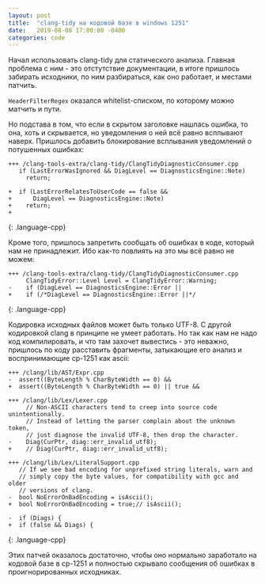 ```yaml
---
layout: post
title:  "clang-tidy на кодовой базе в windows 1251"
date:   2019-08-08 17:00:00 -0400
categories: code
---
```


Начал использовать clang-tidy для статического анализа. Главная проблема с ним - это отстутствие документации, в итоге пришлось забирать исходники, по ним разбираться, как оно работает, и местами патчить.

`HeaderFilterRegex` оказался whitelist-списком, по которому можно матчить и пути.

Но подстава в том, что если в скрытом заголовке нашлась ошибка, то она, хоть и скрывается, но уведомления о ней всё равно всплывают наверх. Пришлось добавить блокирование всплывания уведомлений о потушенных ошибках:
~~~~~
+++ /clang-tools-extra/clang-tidy/ClangTidyDiagnosticConsumer.cpp
   if (LastErrorWasIgnored && DiagLevel == DiagnosticsEngine::Note)
     return;
 
+  if (LastErrorRelatesToUserCode == false &&
+      DiagLevel == DiagnosticsEngine::Note)
+    return;
+
~~~~~
{: .language-cpp}

Кроме того, пришлось запретить сообщать об ошибках в коде, который нам не принадлежит. Ибо как-то повлиять на это мы всё равно не можем:
~~~~~
+++ /clang-tools-extra/clang-tidy/ClangTidyDiagnosticConsumer.cpp
     ClangTidyError::Level Level = ClangTidyError::Warning;
-    if (DiagLevel == DiagnosticsEngine::Error ||
+    if (/*DiagLevel == DiagnosticsEngine::Error ||*/
~~~~~
{: .language-cpp}

Кодировка исходных файлов может быть только UTF-8. С другой кодировкой clang в принципе не умеет работать. Но так как нам не надо код компилировать, и что там захочет вывестись - это неважно, пришлось по коду расставить фрагменты, затыкающие его анализ и воспринимающие cp-1251 как ascii:
~~~~~
+++ /clang/lib/AST/Expr.cpp
-  assert((ByteLength % CharByteWidth == 0) &&
+  assert((ByteLength % CharByteWidth == 0) || true &&

+++ /clang/lib/Lex/Lexer.cpp
     // Non-ASCII characters tend to creep into source code unintentionally.
     // Instead of letting the parser complain about the unknown token,
     // just diagnose the invalid UTF-8, then drop the character.
-    Diag(CurPtr, diag::err_invalid_utf8);
+    // Diag(CurPtr, diag::err_invalid_utf8);
 
+++ /clang/lib/Lex/LiteralSupport.cpp
   // If we see bad encoding for unprefixed string literals, warn and
   // simply copy the byte values, for compatibility with gcc and older
   // versions of clang.
-  bool NoErrorOnBadEncoding = isAscii();
+  bool NoErrorOnBadEncoding = true;// isAscii();
 
-  if (Diags) {
+  if (false && Diags) {
~~~~~
{: .language-cpp}

Этих патчей оказалось достаточно, чтобы оно нормально заработало на кодовой базе в cp-1251 и полностью скрывало сообщения об ошибках в проигнорированных исходниках.
